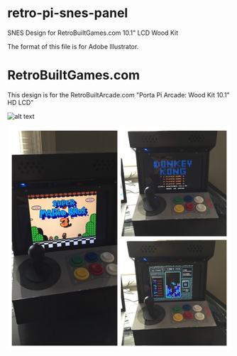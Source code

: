 # retro-pi-snes-panel
SNES Design for RetroBuiltGames.com 10.1" LCD Wood Kit

The format of this file is for Adobe Illustrator.

# RetroBuiltGames.com
This design is for the RetroBuiltArcade.com "Porta Pi Arcade: Wood Kit 10.1" HD LCD"

![alt text](https://github.com/lechlitnerd/retro-pi-snes-panel/blob/master/screenshots/retro-pi-snes-panel.png "Ready-to-print Design")

![alt text](https://github.com/lechlitnerd/retro-pi-snes-panel/blob/master/screenshots/collage.jpg "Collage")

